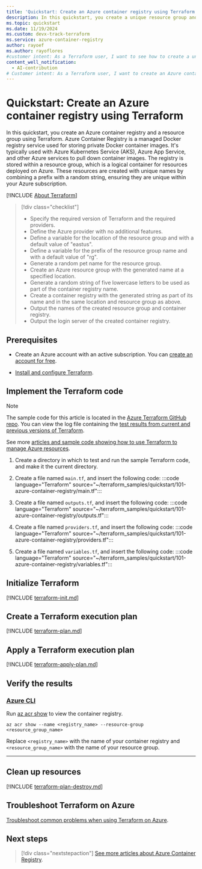 ```yaml
---
title: 'Quickstart: Create an Azure container registry using Terraform'
description: In this quickstart, you create a unique resource group and an Azure container registry in a specified location using Terraform.
ms.topic: quickstart
ms.date: 11/19/2024
ms.custom: devx-track-terraform
ms.service: azure-container-registry
author: rayoef
ms.author: rayoflores
#customer intent: As a Terraform user, I want to see how to create a unique Azure resource group and container registry.
content_well_notification: 
  - AI-contribution
# Customer intent: As a Terraform user, I want to create an Azure container registry and resource group, so that I can manage and deploy private Docker container images in my Azure environment.
---
```


# Quickstart: Create an Azure container registry using Terraform

In this quickstart, you create an Azure container registry and a resource group using Terraform. Azure Container Registry is a managed Docker registry service used for storing private Docker container images. It's typically used with Azure Kubernetes Service (AKS), Azure App Service, and other Azure services to pull down container images. The registry is stored within a resource group, which is a logical container for resources deployed on Azure. These resources are created with unique names by combining a prefix with a random string, ensuring they are unique within your Azure subscription.

[!INCLUDE [About Terraform](~/azure-dev-docs-pr/articles/terraform/includes/abstract.md)]

> [!div class="checklist"]
> * Specify the required version of Terraform and the required providers.
> * Define the Azure provider with no additional features.
> * Define a variable for the location of the resource group and with a default value of "eastus".
> * Define a variable for the prefix of the resource group name and with a default value of "rg".
> * Generate a random pet name for the resource group.
> * Create an Azure resource group with the generated name at a specified location.
> * Generate a random string of five lowercase letters to be used as part of the container registry name.
> * Create a container registry with the generated string as part of its name and in the same location and resource group as above.
> * Output the names of the created resource group and container registry.
> * Output the login server of the created container registry.

## Prerequisites

- Create an Azure account with an active subscription. You can [create an account for free](https://azure.microsoft.com/free/?WT.mc_id=A261C142F).

- [Install and configure Terraform](/azure/developer/terraform/quickstart-configure).

## Implement the Terraform code

> [!NOTE]
> The sample code for this article is located in the [Azure Terraform GitHub repo](https://github.com/Azure/terraform/tree/master/quickstart/101-azure-container-registry). You can view the log file containing the [test results from current and previous versions of Terraform](https://github.com/Azure/terraform/tree/master/quickstart/101-azure-container-registry/TestRecord.md).
> 
> See more [articles and sample code showing how to use Terraform to manage Azure resources](/azure/terraform).

1. Create a directory in which to test and run the sample Terraform code, and make it the current directory.

1. Create a file named `main.tf`, and insert the following code:
    :::code language="Terraform" source="~/terraform_samples/quickstart/101-azure-container-registry/main.tf":::

1. Create a file named `outputs.tf`, and insert the following code:
    :::code language="Terraform" source="~/terraform_samples/quickstart/101-azure-container-registry/outputs.tf":::

1. Create a file named `providers.tf`, and insert the following code:
    :::code language="Terraform" source="~/terraform_samples/quickstart/101-azure-container-registry/providers.tf":::

1. Create a file named `variables.tf`, and insert the following code:
    :::code language="Terraform" source="~/terraform_samples/quickstart/101-azure-container-registry/variables.tf":::

## Initialize Terraform

[!INCLUDE [terraform-init.md](~/azure-dev-docs-pr/articles/terraform/includes/terraform-init.md)]

## Create a Terraform execution plan

[!INCLUDE [terraform-plan.md](~/azure-dev-docs-pr/articles/terraform/includes/terraform-plan.md)]

## Apply a Terraform execution plan

[!INCLUDE [terraform-apply-plan.md](~/azure-dev-docs-pr/articles/terraform/includes/terraform-apply-plan.md)]

## Verify the results

### [Azure CLI](#tab/azure-cli)

Run [az acr show](/cli/azure/acr#az-acr-show) to view the container registry.

```azurecli
az acr show --name <registry_name> --resource-group <resource_group_name>
```

Replace `<registry_name>` with the name of your container registry and `<resource_group_name>` with the name of your resource group.

---

## Clean up resources

[!INCLUDE [terraform-plan-destroy.md](~/azure-dev-docs-pr/articles/terraform/includes/terraform-plan-destroy.md)]

## Troubleshoot Terraform on Azure

[Troubleshoot common problems when using Terraform on Azure](/azure/developer/terraform/troubleshoot).

## Next steps

> [!div class="nextstepaction"]
> [See more articles about Azure Container Registry](/search/?terms=Azure%20container%20registry%20and%20terraform).
